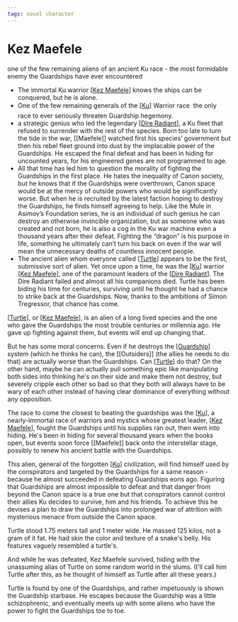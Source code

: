 ```yaml
---
tags: novel character
---
```

# Kez Maefele

one of the few remaining aliens of an ancient Ku race - the most formidable enemy the Guardships have ever encountered

- The immortal Ku warrior [[Kez Maefele]] knows the ships can be conquered, but he is alone.
- One of the few remaining generals of the [[Ku]] Warrior race  the only race to ever seriously threaten Guardship hegemony. 
- a strategic genius who led the legendary [[Dire Radiant]], a Ku fleet that refused to surrender with the rest of the species.  Born too late to turn the tide in the war, [[Maefele]] watched first his species’ government but then his rebel fleet ground into dust by the implacable power of the Guardships.  He escaped the final defeat and has been in hiding for uncounted years, for his engineered genes are not programmed to age.
- All that time has led him to question the morality of fighting the Guardships in the first place.  He hates the inequality of Canon society, but he knows that if the Guardships were overthrown, Canon space would be at the mercy of outside powers who would be significantly worse.  But when he is recruited by the latest faction hoping to destroy the Guardships, he finds himself agreeing to help.  Like the Mule in Asimov’s Foundation series, he is an individual of such genius he can destroy an otherwise invincible organization, but as someone who was created and not born, he is also a cog in the Ku war machine even a thousand years after their defeat.  Fighting the “dragon” is his purpose in life, something he ultimately can’t turn his back on even if the war will mean the unnecessary deaths of countless innocent people.
- The ancient alien whom everyone called [[Turtle]] appears to be the first, submissive sort of alien. Yet once upon a time, he was the [[Ku]] warrior [[Kez Maefele]], one of the paramount leaders of the [[Dire Radiant]]. The Dire Radiant failed and almost all his companions died. Turtle has been biding his time for centuries, surviving until he thought he had a chance to strike back at the Guardships. Now, thanks to the ambitions of Simon Tregressor, that chance has come.

[[Turtle]], or [[Kez Maefele]], is an alien of a long lived species and the one who gave the Guardships the most trouble centuries or millennia ago. He gave up fighting against them, but events will end up changing that.

But he has some moral concerns. Even if he destroys the [[Guardship]] system (which he thinks he can), the [[Outsiders]] (the allies he needs to do that) are actually worse than the Guardships. Can [[Turtle]] do that? On the other hand, maybe he can actually pull something epic like manipulating both sides into thinking he's on their side and make them not destroy, but severely cripple each other so bad so that they both will always have to be wary of each other instead of having clear dominance of everything without any opposition.

The race to come the closest to beating the guardships was the [[Ku]], a nearly-immortal race of warriors and mystics whose greatest leader, [[Kez Maefele]], fought the Guardships until his supplies ran out, then went into hiding. He's been in hiding for several thousand years when the books open, but events soon force [[Maefele]] back onto the interstellar stage, possibly to renew his ancient battle with the Guardships.

This alien, general of the forgotten [[Ku]] civilization, will find himself used by the conspirators and targeted by the Guardships for a same reason - because he almost succeeded in defeating Guardships eons ago. Figuring that Guardships are almost impossible to defeat and that danger from beyond the Canon space is a true one but that conspirators cannot control their allies Ku decides to survive, him and his friends. To achieve this he devises a plan to draw the Guardships into prolonged war of attrition with mysterious menace from outside the Canon space.

Turtle stood 1.75 meters tall and 1 meter wide. He massed 125 kilos, not a gram of it fat. He had skin the color and texture of a snake's belly. His features vaguely resembled a turtle's. 


And while he was defeated, Kez Maefele survived, hiding with the unassuming alias of Turtle on some random world in the slums. (I'll call him Turtle after this, as he thought of himself as Turtle after all these years.)

Turtle is found by one of the Guardships, and rather impetuously is shown the Guardship starbase. He escapes because the Guardship was a little schizophrenic, and eventually meets up with some aliens who have the power to fight the Guardships toe to toe.

[//begin]: # "Autogenerated link references for markdown compatibility"
[Kez Maefele]: ../a-dragon-never-sleeps/kez-maefele.md "Kez Maefele"
[Ku]: ku.md "Ku"
[Dire Radiant]: dire-radiant.md "Dire Radiant"
[Turtle]: turtle.md "Turtle"
[Guardship]: guardship.md "Guardship"
[//end]: # "Autogenerated link references"